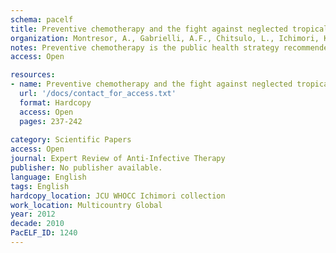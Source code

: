```yaml
---
schema: pacelf
title: Preventive chemotherapy and the fight against neglected tropical diseases
organization: Montresor, A., Gabrielli, A.F., Chitsulo, L., Ichimori, K., Mariotti, S., Engels, D., Savioli, L.
notes: Preventive chemotherapy is the public health strategy recommended by the WHO against a set of neglected tropical diseases that includes four groups of helminth infections (lymphatic filariasis, onchocerciasis, schistosomiasis and soil-transmitted helminthiasis) and one chlamydial (trachoma) infection. This article presents the characteristics of preventive chemotherapy interventions directed against each disease targeted by this strategy and provides an update on the status of their implementation worldwide.
access: Open

resources:
- name: Preventive chemotherapy and the fight against neglected tropical diseases
  url: '/docs/contact_for_access.txt'
  format: Hardcopy
  access: Open
  pages: 237-242
 
category: Scientific Papers
access: Open
journal: Expert Review of Anti-Infective Therapy
publisher: No publisher available. 
language: English 
tags: English 
hardcopy_location: JCU WHOCC Ichimori collection
work_location: Multicountry Global
year: 2012
decade: 2010
PacELF_ID: 1240
---
```

